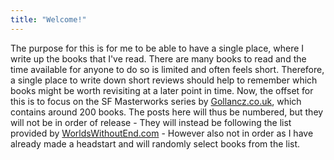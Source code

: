 ```yaml
---
title: "Welcome!"
---
```


The purpose for this is for me to be able to have a single place, where I write up the books that I've read. There are many books to read and the time available for anyone to do so is limited and often feels short. Therefore, a single place to write down short reviews should help to remember which books might be worth revisiting at a later point in time. Now, the offset for this is to focus on the SF Masterworks series by [Gollancz.co.uk](https://www.gollancz.co.uk/tag/sf-masterworks/), which contains around 200 books. The posts here will thus be numbered, but they will not be in order of release - They will instead be following the list provided by [WorldsWithoutEnd.com](https://www.worldswithoutend.com/lists_sf_masterworks.asp) - However also not in order as I have already made a headstart and will randomly select books from the list.
